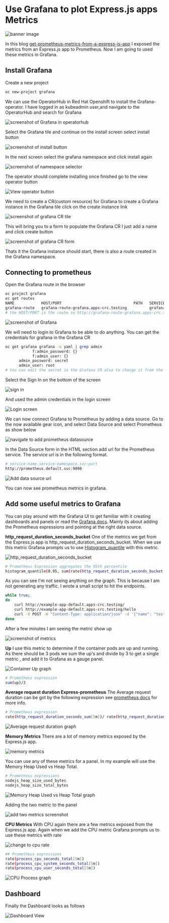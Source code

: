 # Use Grafana to plot Express.js apps Metrics

![banner image](https://dev-to-uploads.s3.amazonaws.com/uploads/articles/m8qa0ki1ulufkgsfia7a.png)


In this blog [get-prometheus-metrics-from-a-express-js-app](https://austincunningham.ddns.net/2021/expressprometheus) I exposed the metrics from an Express.js app to Prometheus. Now I am going to used these metrics in Grafana.

## Install Grafana
Create a new project
```bash
oc new-project grafana
```
We can use the OperatorHub in Red Hat Openshift to install the Grafana-operator. I have logged in as kubeadmin user,and navigate to the OperatorHub and search for Grafana

![screenshot of Grafana in operatorhub](https://dev-to-uploads.s3.amazonaws.com/uploads/articles/h3ul6hk9x5lfodx2d0ch.png)

Select the Grafana tile and continue on the install screen select install button

![screenshot of install button](https://dev-to-uploads.s3.amazonaws.com/uploads/articles/5jqs9x4h0j02k6a1xf4v.png)

In the next screen select the grafana namespace and click install again

![screenshot of namespace selector](https://dev-to-uploads.s3.amazonaws.com/uploads/articles/64v3k1r81gdv2zadezh2.png)

The operator should complete installing once finished go to the view operator button

![View operator button](https://dev-to-uploads.s3.amazonaws.com/uploads/articles/4a8z5k4cad7w7tkx35jn.png)

We need to create a CR(custom resource) for Grafana to create a Grafana instance in the Grafana tile click on the create instance link

![screenshot of grafana CR tile](https://dev-to-uploads.s3.amazonaws.com/uploads/articles/un159zkw14ysts5i7wrk.png)

This will bring you to a form to populate the Grafana CR I just add a name and click create button 

![screenshot of grafana CR form](https://dev-to-uploads.s3.amazonaws.com/uploads/articles/mxo5gnal17wzz9d257an.png)

Thats it the Grafana instance should start, there is also a route created in the Grafana namespace.

## Connecting to prometheus
Open the Grafana route in the browser
```bash
oc project grafana
oc get routes
NAME            HOST/PORT                                PATH   SERVICES          PORT   TERMINATION   WILDCARD
grafana-route   grafana-route-grafana.apps-crc.testing          grafana-service   3000   edge          None
# the HOST/PORT is the route so http://grafana-route-grafana.apps-crc.testing should open the grafana console
```

![screenshot of Grafana](https://dev-to-uploads.s3.amazonaws.com/uploads/articles/mw1a5v8m2uzh0quzok51.png)

We will need to login to Grafana to be able to do anything. You can get the credentials for grafana in the Grafana CR
```bash
oc get grafana grafana -o yaml | grep admin
            f:admin_password: {}
            f:admin_user: {}
      admin_password: secret
      admin_user: root
# You can edit the secret in the Grafana CR also to change it from the default. 
```
Select the Sign In on the bottom of the screen

![sign in ](https://dev-to-uploads.s3.amazonaws.com/uploads/articles/lohxk3vzszycznxak816.png)

And used the admin credentials in the login screen

![Login screen](https://dev-to-uploads.s3.amazonaws.com/uploads/articles/4h5k7ilaw1qi96dcbvce.png)

We can now connect Grafana to Prometheus by adding a data source. Go to the now available gear icon, and select Data Source and select Prometheus as show below

![navigate to add prometheus datasource](https://dev-to-uploads.s3.amazonaws.com/uploads/articles/617p5ax5ikmbtmd67m8z.gif)

In the Data Source form in the HTML section add url for the Prometheus service. The service url is in the following format. 

```bash
# service-name.service-namespace.svc:port
http://prometheus.default.svc:9090
```

![Add data source url](https://dev-to-uploads.s3.amazonaws.com/uploads/articles/i2l4x2tsj0kg5fxa2gri.gif)

You can now see prometheus metrics in grafana.

## Add some useful metrics to Grafana 
You can play around with the Grafana UI to get familiar with it creating dashboards and panels or read the [Grafana docs](https://grafana.com/docs/grafana/latest/panels/add-a-panel/). Mainly its about adding the Prometheus expressions and pointing at the right data source. 

**http_request_duration_seconds_bucket**
One of the metrics we get from the Express.js app is http_request_duration_seconds_bucket. When we use this metric Grafana prompts us to use [Histogram_quantile](https://prometheus.io/docs/practices/histograms/#quantiles) with this metric.

![http_request_duration_seconds_bucket](https://dev-to-uploads.s3.amazonaws.com/uploads/articles/oh4cpv496kp7ey0ie93k.gif)

```bash
# Prometheus Expression aggregates the 95th percentile
histogram_quantile(0.95, sum(rate(http_request_duration_seconds_bucket[5m])) by (le))
```

As you can see I'm not seeing anything on the graph. This is because I am not generating any traffic. I wrote a small script to hit the endpoints.

```bash
while true; 
do
	curl http://example-app-default.apps-crc.testing/
	curl http://example-app-default.apps-crc.testing/hello
	curl -X POST -H "Content-Type: application/json" -d '{"name": "test", "email": "test@example.com"}' http://example-app-default.apps-crc.testing/bye
done
```

After a few minutes I am seeing the metric show up

![screenshot of metrics](https://dev-to-uploads.s3.amazonaws.com/uploads/articles/tlyg5tq6ai7feprsprof.png)

**Up**
I use this metric to determine if the container pods are up and running. As there should be 3 pods we sum the up's and divide by 3 to get a single metric , and add it to Grafana as a gauge panel.

![Container Up graph](https://dev-to-uploads.s3.amazonaws.com/uploads/articles/f0esw9aljrlxuxzln4q7.png)

```bash
# Prometheus expression 
sum(up)/3
```

**Average request duration Express-prometheus**
The Average request duration can be got by the following expression see [prometheus docs](https://prometheus.io/docs/practices/histograms/#count-and-sum-of-observations) for more info.

```bash
# Prometheus expression
rate(http_request_duration_seconds_sum[5m])/ rate(http_request_duration_seconds_count[5m])
```

![Average request duration graph](https://dev-to-uploads.s3.amazonaws.com/uploads/articles/5uauqd6vacb6pr4dwey9.png)



**Memory Metrics**
There are a lot of memory metrics exposed by the Express.js app. 

![memory metrics](https://dev-to-uploads.s3.amazonaws.com/uploads/articles/zjyw8fxgozpew0knfzms.png)

You can use any of these metrics for a panel. 
In my example will use the Memory Heap Used vs Heap Total. 

```bash
# Prometheus expressions
nodejs_heap_size_used_bytes
nodejs_heap_size_total_bytes
```

![Memory Heap Used vs Heap Total graph](https://dev-to-uploads.s3.amazonaws.com/uploads/articles/46ty28qkbj21g5i4ybvx.png)

Adding the two metric to the panel

![add two metrics screenshot](https://dev-to-uploads.s3.amazonaws.com/uploads/articles/mx0rvpom2w4u2w4i4o9r.png)

**CPU Metrics**
With CPU again there are a few metrics exposed from the Express.js app. Again when we add the CPU metric Grafana prompts us to use these metrics with rate 

![change to cpu rate](https://dev-to-uploads.s3.amazonaws.com/uploads/articles/trz7osynfqpl0m2l1dj2.png)

```bash
## Prometheus expressions
rate(process_cpu_seconds_total[5m])
rate(process_cpu_system_seconds_total[5m])
rate(process_cpu_user_seconds_total[5m])
```
![CPU Process graph](https://dev-to-uploads.s3.amazonaws.com/uploads/articles/gk5rd2nu1xj8yxnejr21.png)

## Dashboard
Finally the Dashboard looks as follows

![Dashboard View](https://dev-to-uploads.s3.amazonaws.com/uploads/articles/459r3wbi2n7rwmy9scxo.png)
